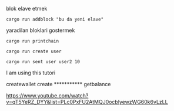 blok elave etmek
```
cargo run addblock "bu da yeni elave"
```

yaradilan bloklari gostermek

```
cargo run printchain

cargo run create user

cargo run sent user user2 10

```

I am using this tutori

createwallet
create ***********
getbalance

https://www.youtube.com/watch?v=qT5YeRZ_DYY&list=PLc0PxFU2AtMQJ0ocblyewzWG60k6vLzLL